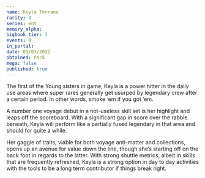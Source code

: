 ```yaml
---
name: Keyla Terrana
rarity: 4
series: ent
memory_alpha:
bigbook_tier: 3
events: 8
in_portal:
date: 01/03/2022
obtained: Pack
mega: false
published: true
---
```


The first of the Young sisters in game, Keyla is a power hitter in the daily use areas where super rares generally get usurped by legendary crew after a certain period. In other words, smoke ‘em if you got ‘em.

A number one voyage debut in a not-useless skill set is her highlight and leaps off the scoreboard. With a significant gap in score over the rabble beneath, Keyla will perform like a partially fused legendary in that area and should for quite a while.

Her gaggle of traits, viable for both voyage anti-matter and collections, opens up an avenue for value down the line, though she’s starting off on the back foot in regards to the latter. With strong shuttle metrics, albeit in skills that are frequently refreshed, Keyla is a strong option in day to day activities with the tools to be a long term contributor if things break right.
